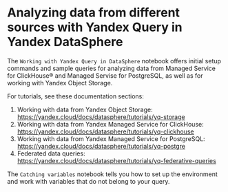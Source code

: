 # Analyzing data from different sources with Yandex Query in Yandex DataSphere

The `Working with Yandex Query in DataSphere` notebook offers initial setup commands and sample queries for analyzing data from Managed Service for ClickHouse® and Managed Servise for PostgreSQL, as well as for working with Yandex Object Storage. 

For tutorials, see these documentation sections:

1. Working with data from Yandex Object Storage: https://yandex.cloud/docs/datasphere/tutorials/yq-storage
1. Working with data from Yandex Managed Service for ClickHouse: https://yandex.cloud/docs/datasphere/tutorials/yq-clickhouse
1. Working with data from Yandex Managed Service for PostgreSQL: https://yandex.cloud/docs/datasphere/tutorials/yq-postgre
1. Federated data queries: https://yandex.cloud/docs/datasphere/tutorials/yq-federative-queries

The `Catching variables` notebook tells you how to set up the environment and work with variables that do not belong to your query.